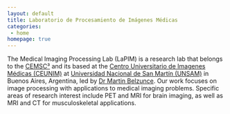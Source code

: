 ```yaml
---
layout: default
title: Laboratorio de Procesamiento de Imágenes Médicas  
categories:
 - home
homepage: true
---
```


The Medical Imaging Processing Lab (LaPIM) is a research lab that belongs to the [CEMSC³](https://cemsc3.wordpress.com/) and its based at the [Centro Universitario de Imagenes Médicas (CEUNIM)](https://www.unsam.edu.ar/ceunim/) at [Universidad Nacional de San Martín (UNSAM)](https://www.unsam.edu.ar) in Buenos Aires, Argentina, led by [Dr Martin Belzunce](https://mabelzunce.github.io/). Our work focuses on image processing with applications to medical imaging problems. Specific areas of research interest include PET and MRI for brain imaging, as well as MRI and CT for musculoskeletal applications. 
